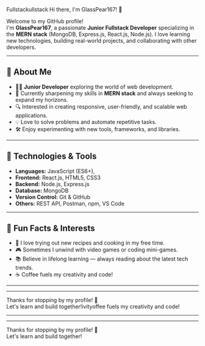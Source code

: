 

Fullstackullstack Hi there, I'm GlassPear167! 👋

Welcome to my GitHub profile!  
I'm **GlassPear167**, a passionate **Junior Fullstack Developer** specializing in the **MERN stack** (MongoDB, Express.js, React.js, Node.js). I love learning new technologies, building real-world projects, and collaborating with other developers.

---

## 🚀 About Me

- 🧑‍💻 **Junior Developer** exploring the world of web development.
- 🌱 Currently sharpening my skills in **MERN stack** and always seeking to expand my horizons.
- 🔍 Interested in creating responsive, user-friendly, and scalable web applications.
- 💡 Love to solve problems and automate repetitive tasks.
- 🛠️ Enjoy experimenting with new tools, frameworks, and libraries.

---

## 🧰 Technologies & Tools

- **Languages:** JavaScript (ES6+), 
- **Frontend:** React.js, HTML5, CSS3
- **Backend:** Node.js, Express.js
- **Database:** MongoDB
- **Version Control:** Git & GitHub
- **Others:** REST API, Postman, npm, VS Code

---

## 🎯 Fun Facts & Interests

- 🥑 I love trying out new recipes and cooking in my free time.
- 🎮 Sometimes I unwind with video games or coding mini-games.
- 📚 Believe in lifelong learning — always reading about the latest tech trends.
- ☕ Coffee fuels my creativity and code!

---


---

Thanks for stopping by my profile! 🚀  
Let's learn and build together!ivityoffee fuels my creativity and code!

---


---

Thanks for stopping by my profile! 🚀  
Let's learn and build together!
